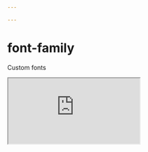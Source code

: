 ```yaml
---

---
```

# font-family

Custom fonts

<div class="iframe_code"><iframe src="https://lstyle.larico.net/dist/font-family.css" allowfullscreen></iframe></div>